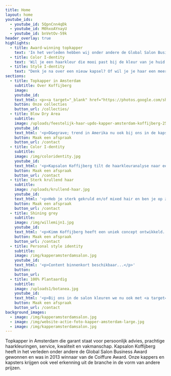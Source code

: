 ```yaml
---
title: Home
layout: home
youtube_ids: 
  - youtube_id: 5QpnCnn4qDk
  - youtube_id: M0hxoAYnayU
  - youtube_id: bnVetOv-59k
header_overlay: true
highlights:
  - title: Award-winning topkapper
    text: 'In het verleden hebben wij onder andere de Global Salon Business Award gewonnen en in 2013 de Coiffure Award. Kapsalon Koffijberg in Amsterdam staat al 40 jaar voor vakmanschap, creativiteit en vernieuwing op het gebied van kapsels, haarkleuringen en styling. Onze trendsettende kappers en kapsters blinken uit in technische vakkundigheid en in persoonlijke aandacht voor hun klanten.'
  - title: Color I-dentity
    text: 'Wil je een haarkleur die mooi past bij de kleur van je huid of ogen? Wil je sterker of zakelijker overkomen? Of je geverfde haar laten uitgroeien naar je natuurlijke grijze haar, maar dan wel sprankelend en eigentijds? Aan de hand van een korte vragenlijst, moodboards en kleurkragen adviseren wij je een passende haarkleur die aansluit bij jouw lifestyle.'
  - title: Style I-dentity
    text: "Denk je na over een nieuw kapsel? Of wil je je haar een meer eigentijdse look geven die past bij jouw lifestyle? Kom dan bij ons langs. \nWij staan bekend om de kwaliteit van onze knip- en kleurbehandelingen. Onze halfjaarlijkse nieuwe collecties zijn te zien in nationale en internationale vakbladen. Wij zorgen ervoor dat het nieuwe model en de kleur van je haar elkaar versterken en je uitstraling een nieuwe boost geven."
sections:
  - title: Topkapper in Amsterdam
    subtitle: Over Koffijberg
    image: 
    youtube_id:
    text_html: <p><a target="_blank" href="https://photos.google.com/share/AF1QipOJti8OeHzM6kd3MyzHAuHhZ-PtFqGDrupw9_zhqss0avv0DzEDnDC_80w-rfqRGA?key=MWNIVkpya2Y1U3JJN0FGMW5tbXJlaVkxYjhJZjZR">Kapsalon Koffijberg</a> heeft in het verleden onder andere de Global Salon Business Award gewonnen en was in 2013 winnaar van de Coiffure Award. Onze kappers en kapsters krijgen ook veel erkenning uit de branche in de vorm van andere prijzen. Onze aanpak staat al 40 jaar voor vakmanschap, creativiteit en vernieuwing op het gebied van kapsels, haarkleuringen en styling en is absoluut trendsettend. Onze kappers en kapsters blinken uit in technische vakkundigheid en in persoonlijke aandacht voor hun klanten. <a target="_blank" href="/over-ons/index.html">Lees meer...</a></p>
    button: Onze collecties
    button_url: /collecties/
  - title: Blow Dry Area
    subtitle:
    image: /uploads/feestelijk-haar-updo-kapper-amsterdam-koffijberg-250.jpg
    youtube_id:
    text_html: '<p>D&egrave; trend in Amerika nu ook bij ons in de kapsalon: de Blow Dry Area. Binnen 30 minuten f&ouml;hnen wij je haar of verzorgen een updo. Jij geniet ondertussen van een hapje en een drankje. Je komt met gewassen en droog haar naar onze kapsalon. Daar kies je uit een van onze looks en wij zorgen ervoor dat je na een half uurtje met een catwalk look onze kapsalon verlaat. Een blow dry voor je haar is snel en betaalbaar. Onverwacht een belangrijke zakelijke afspraak? Of vanavond een feestje? Bel ons of loop even binnen en <em>book a blow-out!</em>&nbsp;Voor inspiratie <a target="_blank" href="https://www.koffijberg.nl/behandelingen/blow-dry/">klik hier</a></p>'
    button: Maak een afspraak
    button_url: /contact
  - title: Color I-dentity
    subtitle:
    image: /img/coloridentity.jpg
    youtube_id:
    text_html: '<p>Kapsalon Koffijberg tilt de haarkleuranalyse naar een hoger plan. Samen met jou komen wij tot een advies voor je nieuwe haarkleur gebaseerd op je lifestyle en wensen. Wil je een haarkleur die vooral mooi past bij de kleur van je huid en ogen? Of wil je bijvoorbeeld sterker of zakelijker overkomen en meer gezien worden in je werkomgeving? Is er een andere gebeurtenis in je leven waardoor je een imagoverandering kan gebruiken? Door het invullen van een korte vragenlijst en het gebruik van moodboards en kleurenkragen, heb je de mogelijkheid je professioneel te laten adviseren door onze haarspecialisten. Kom naar onze kapsalon en beleef dit advies.</p>'
    button: Maak een afspraak
    button_url: /contact
  - title: Sterk krullend haar
    subtitle:
    image: /uploads/krullend-haar.jpg
    youtube_id:
    text_html: '<p>Heb je sterk gekruld en/of mixed hair en ben je op zoek naar een kapper die professioneel om kan gaan met je krullen? Dan ben je bij ons aan het goede adres: Koffijberg Hairdressers is al jaren d&egrave; kapsalon voor mooi natuurlijk krullend haar; het zit in onze genen. Wij snappen dat je sterk gekruld en/of mixed hair anders knipt en behandelt dan steil en fijn haar.</p><p>Onbehandeld mixed hair hoef je niet vaak te wassen. Het heeft wel regelmatig een masker of haarkuur nodig. Je haar is van nature droger dan andere soorten haar en het&nbsp; heeft heel veel behoefte aan vocht en olie. Onze speciale mixed hair productlijnen zitten daarom boordevol voedende en hydraterende bestanddelen. Er zitten veel meer oli&euml;n en moisturizers in dan in producten voor Europees of Aziatisch haar.</p><p>Voordeel van mixed hair is dat je je haar maar zo&rsquo;n 1 x in de vier maanden hoeft te knippen. Jij en wij weten dat er bij het knippen maar een snippertje vanaf mag!! Elke centimeter eraf, lijkt wel 5 centimeter korter als je haar is opgedroogd." Na het knippen, defini&euml;ren wij jouw krullen met de juiste producten. Voor het kleuren van je haar (puntkleuring, splitcolor etc.) gebruiken we de milde producten van L&rsquo;Oreal. Zij hebben ook ammonia vrije kleurproducten. En wil je er extra mooi uitzien? Dan zorgen we ervoor dat je haar supermooi gef&ouml;hnd en getangd wordt door een van onze professionele kappers.</p>'
    button: Maak een afspraak
    button_url: /contact
  - title: Shining grey
    subtitle:
    image: /img/willemijn1.jpg
    youtube_id:
    text_html: '<p>Kimm Koffijberg heeft een uniek concept ontwikkeld. Voor vrouwen met gekleurd haar die op een mooie manier hun grijze haar willen laten uitgroeien. &lsquo;Shining grey&rsquo; verloopt via een subtiel persoonlijk stappenplan en duurt gemiddeld een jaar. Elke 3 of 4 maanden bezoek je onze kapsalon. Op een uitgekiende manier plaatsen onze kappers en kapsters bij ieder bezoek low- en highlights om zo het grijze en het gekleurde haar steeds meer te blenden. Jij en je omgeving wennen zo geleidelijk aan je nieuwe grijze haarkleur, terwijl onze kappers en kapsters de kwaliteit en de kleur van het haar goed bewaken. Na een jaar komt een vrouw tevoorschijn met een sprankelende grijze en eigentijdse look.</p>'
    button: Maak een afspraak
    button_url: /contact
  - title: Personal style identity
    subtitle:
    image: /img/kapperamsterdamsalon.jpg
    youtube_id:
    text_html: '<p>Content binnenkort beschikbaar...</p>'
    button:
    button_url:
  - title: 100% Plantaardig
    subtitle:
    image: /uploads1/botanea.jpg
    youtube_id:
    text_html: '<p>Bij ons in de salon kleuren we nu ook met <a target="_blank" href="https://www.youtube.com/watch?v=khs3TE75YFA">Botanea</a>. Botanea is een 100% Plantaardige Professionele Haarkleur samengesteld uit slechts drie natuurlijke ingredi&euml;nten: Cassia, Henna en Indigo, zorgvuldig verbouwd en geoogst in India. <a target="_blank" href="/contact">Meer weten?</a></p>'
    button: Maak een afspraak
    button_url: /contact
background_images: 
  - image: /img/kapperamsterdamsalon.jpg
  - image: /img/website-actie-foto-kapper-amsterdam-large.jpg
  - image: /img/kapperamsterdamsalon.jpg
---
```


Topkapper in Amsterdam die garant staat voor persoonlijk advies, prachtige haarkleuringen, service, kwaliteit en vakmanschap. Kapsalon Koffijberg heeft in het verleden onder andere de Global Salon Business Award gewonnen en was in 2013 winnaar van de Coiffure Award. Onze kappers en kapsters krijgen ook veel erkenning uit de branche in de vorm van andere prijzen.